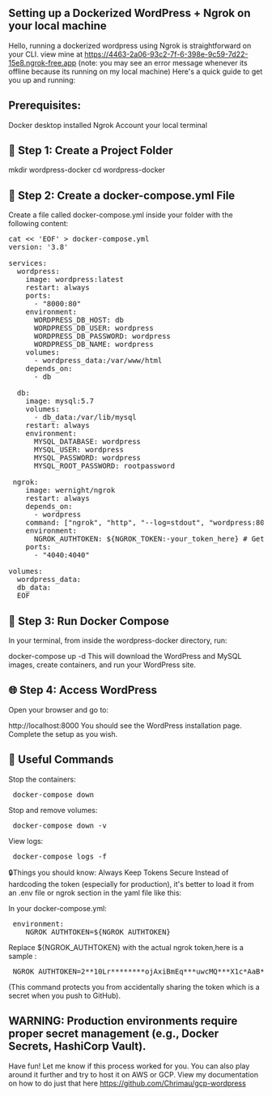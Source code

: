 ## Setting up a Dockerized WordPress + Ngrok on your local machine
Hello, running a dockerized wordpress using Ngrok is straightforward on your CLI. view mine at https://4463-2a06-93c2-7f-6-398e-9c59-7d22-15e8.ngrok-free.app  (note: you may see an error message whenever its offline because its running on my local machine)
Here's a quick guide to get you up and running:

## Prerequisites:
Docker desktop installed
Ngrok Account
your local terminal

## 📁 Step 1: Create a Project Folder
mkdir wordpress-docker
cd wordpress-docker

## 📝 Step 2: Create a docker-compose.yml File
Create a file called docker-compose.yml inside your folder with the following content:
<pre>
cat << 'EOF' > docker-compose.yml
version: '3.8'

services:
  wordpress:
    image: wordpress:latest
    restart: always
    ports:
      - "8000:80"
    environment:
      WORDPRESS_DB_HOST: db
      WORDPRESS_DB_USER: wordpress
      WORDPRESS_DB_PASSWORD: wordpress
      WORDPRESS_DB_NAME: wordpress
    volumes:
      - wordpress_data:/var/www/html
    depends_on:
      - db

  db:
    image: mysql:5.7
    volumes:
      - db_data:/var/lib/mysql
    restart: always
    environment:
      MYSQL_DATABASE: wordpress
      MYSQL_USER: wordpress
      MYSQL_PASSWORD: wordpress
      MYSQL_ROOT_PASSWORD: rootpassword

 ngrok:
    image: wernight/ngrok
    restart: always
    depends_on:
      - wordpress
    command: ["ngrok", "http", "--log=stdout", "wordpress:80"]
    environment:
      NGROK_AUTHTOKEN: ${NGROK_TOKEN:-your_token_here} # Get from ngrok dashboard
    ports:
      - "4040:4040"
      
volumes:
  wordpress_data:
  db_data:
  EOF </pre>
  
## 🚀 Step 3: Run Docker Compose
In your terminal, from inside the wordpress-docker directory, run:

docker-compose up -d
This will download the WordPress and MySQL images, create containers, and run your WordPress site.

## 🌐 Step 4: Access WordPress
Open your browser and go to:

http://localhost:8000
You should see the WordPress installation page. Complete the setup as you wish.

## 📌 Useful Commands
Stop the containers:
<pre> docker-compose down </pre>

Stop and remove volumes:
<pre> docker-compose down -v </pre>

View logs:
<pre> docker-compose logs -f </pre>


🔒Things you should know: Always Keep Tokens Secure
Instead of hardcoding the token (especially for production), it's better to load it from an .env file or ngrok section in the yaml file like this:

In your docker-compose.yml:

  <pre> environment:
    NGROK_AUTHTOKEN=${NGROK_AUTHTOKEN} </pre>

Replace ${NGROK_AUTHTOKEN} with the actual ngrok token,here is a sample :

<pre> NGROK_AUTHTOKEN=2**10Lr********ojAxiBmEq***uwcMQ***X1c*AaB**** </pre>

(This command protects you from accidentally sharing the token which is a secret when you push to GitHub).

## WARNING: Production environments require proper secret management (e.g., Docker Secrets, HashiCorp Vault).

Have fun! Let me know if this process worked for you. You can also play around it further and try to host it on AWS or GCP. View my documentation on how to do just that here https://github.com/Chrimau/gcp-wordpress 
